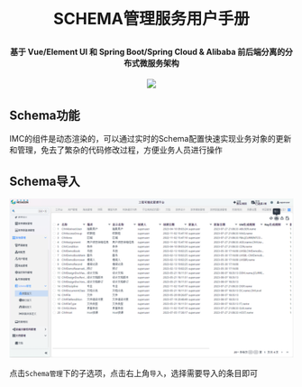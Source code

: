 <h1 align="center" style="margin: 30px 0 30px; font-weight: bold;">SCHEMA管理服务用户手册</h1>
<h4 align="center">基于 Vue/Element UI 和 Spring Boot/Spring Cloud & Alibaba 前后端分离的分布式微服务架构</h4>
<p align="center">
    <a href="http://imc.smartsolutions.com.cn/login"></a>
    <a href="http://imc.smartsolutions.com.cn/login"><img src="https://img.shields.io/badge/IMC-v3.5.0-brightgreen.svg"></a>	
</p>


## Schema功能

IMC的组件是动态渲染的，可以通过实时的Schema配置快速实现业务对象的更新和管理，免去了繁杂的代码修改过程，方便业务人员进行操作

## Schema导入

![](../../img/schema导入.png)

点击`Schema管理`下的子选项，点击右上角`导入`，选择需要导入的条目即可